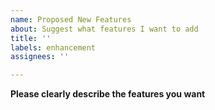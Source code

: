 ```yaml
---
name: Proposed New Features
about: Suggest what features I want to add
title: ''
labels: enhancement
assignees: ''

---
```


**Please clearly describe the features you want**
